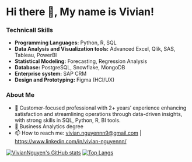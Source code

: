 # Hi there 👋, My name is Vivian!

### **Technicall Skills**

- **Programming Languages:** Python, R, SQL
- **Data Analysis and Visualization tools:** Advanced Excel, Qlik, SAS, Tableau, PowerBI
- **Statistical Modeling:** Forecasting, Regression Analysis
- **Database:** PostgreSQL, Snowflake, MongoDB
- **Enterprise system:** SAP CRM
- **Design and Prototyping:** Figma (HCI/UX)

### **About Me**
- 🔭 Customer-focused professional with 2+ years’ experience enhancing satisfaction and streamlining operations through data-driven insights, with strong skills in SQL, Python, R, BI tools.
- 🌱 Business Analytics degree
- 📫 How to reach me: vivian.nguyennn9@gmail.com |  https://www.linkedin.com/in/vivian-nguyennn/


[![VivianNguyen's GitHub stats](https://github-readme-stats.vercel.app/api?username=VivianNg9&show_icons=true&theme=radical)](https://github.com/anuraghazra/github-readme-stats)
[![Top Langs](https://github-readme-stats.vercel.app/api/top-langs/?username=VivianNg9&layout=compact&theme=radical)](https://github.com/anuraghazra/github-readme-stats)
